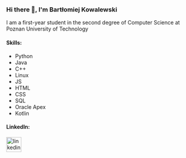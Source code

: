 ### Hi there 👋, I'm Bartłomiej Kowalewski
I am a first-year student in the second degree of Computer Science at Poznan University of Technology

#### Skills: 
* Python 
* Java
* C++
* Linux
* JS
* HTML
* CSS
* SQL
* Oracle Apex
* Kotlin

#### LinkedIn:
[<img src='https://cdn.jsdelivr.net/npm/simple-icons@3.0.1/icons/linkedin.svg' alt='linkedin' height='40'>](https://www.linkedin.com/in/bart%C5%82omiej-kowalewski-575330240)  
